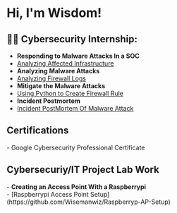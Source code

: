 <h1>Hi, I'm Wisdom! </h1>
<h2>👨‍💻 Cybersecurity Internship:</h2>

- <b>Responding to Malware Attacks In a SOC</b>
- [Analyzing Affected Infrastructure](https://github.com/Wisemanwiz/Task-1-Affected-infrastructure/tree/main)
- <b> Analyzing Malware Attacks</b>
- [Analyzing Firewall Logs](https://github.com/Wisemanwiz/Task-2-Analyzing-the-Malware-Attack)<br>
- <b> Mitigate the Malware Attacks</b>
- [Using Python to Create Firewall Rule](https://github.com/Wisemanwiz/Task-3-Mitigate-the-Malware-Attack)<br>
- <b>Incident Postmortem</b>
- [Incident PostMortem Of Malware Attack](https://github.com/Wisemanwiz/Task-4-Incident-Postmortemm)

<h2>Certifications</h2>
- Google Cybersecurity Professional Certificate
  
 <h2>Cybersecuriy/IT Project Lab Work</h2>
- <b> Creating an Access Point With a Raspberrypi</b><br/>
- [Raspberrypi Access Point Setup](https://github.com/Wisemanwiz/Raspberryp-AP-Setup)
